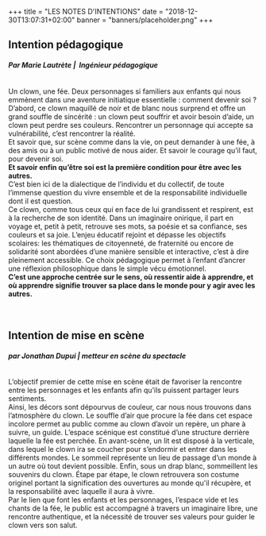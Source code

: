 +++
title = "LES NOTES D'INTENTIONS"
date = "2018-12-30T13:07:31+02:00"
banner = "banners/placeholder.png"
+++

## Intention pédagogique

#### *Par Marie Lautrète  |  Ingénieur pédagogique* <br><br>


Un clown, une fée. Deux personnages si familiers aux enfants qui nous emmènent dans une aventure initiatique essentielle : comment devenir soi ?<br>
D’abord, ce clown maquillé de noir et de blanc nous surprend et offre un grand souffle de sincérité : un clown peut souffrir et avoir besoin d’aide, un clown peut perdre ses couleurs. Rencontrer un personnage qui accepte sa vulnérabilité, c’est rencontrer la réalité.<br>
Et savoir que, sur scène comme dans la vie, on peut demander à une fée, à des amis ou à un public motivé de nous aider. Et savoir le courage qu’il faut, pour devenir soi.<br>
**Et savoir enfin qu’être soi est la première condition pour être avec les autres.**<br>
C’est bien ici de la dialectique de l’individu et du collectif, de toute l’immense question du vivre ensemble et de la responsabilité individuelle dont il est question.<br>
Ce clown, comme tous ceux qui en face de lui grandissent et respirent, est à la recherche de son identité. Dans un imaginaire onirique, il part en voyage et, petit à petit, retrouve ses mots, sa poésie et sa confiance, ses couleurs et sa joie. L’enjeu éducatif rejoint et dépasse les objectifs scolaires: les thématiques de citoyenneté, de fraternité ou encore de solidarité sont abordées d’une manière sensible et interactive, c’est à dire pleinement accessible. Ce choix pédagogique permet à l’enfant d’ancrer une réflexion philosophique dans le simple vécu émotionnel.<br>
**C’est une approche centrée sur le sens, où ressentir aide à apprendre, et où apprendre signifie trouver sa place dans le monde pour y agir avec les autres.**
<br><br><br>
## Intention de mise en scène

#### *par Jonathan Dupui  |  metteur en scène du spectacle* <br><br>
L’objectif premier de cette mise en scène était de favoriser la rencontre entre les personnages et les enfants afin qu’ils puissent partager leurs sentiments.<br>
Ainsi, les décors sont dépourvus de couleur, car nous nous trouvons dans l’atmosphère du clown. Le souffle d’air que procure la fée dans cet espace incolore permet au public comme au clown d’avoir un repère, un phare à suivre, un guide. L’espace scénique est constitué d’une structure derrière laquelle la fée est perchée. En avant-scène, un lit est disposé à la verticale, dans lequel le clown ira se coucher pour s’endormir et entrer dans les différents mondes. Le sommeil représente un lieu de passage d’un monde à un autre où tout devient possible. Enfin, sous un drap blanc, sommeillent les souvenirs du clown. Étape par étape, le clown retrouvera son costume originel portant la signification des ouvertures au monde qu'il récupère, et la responsabilité avec laquelle il aura à vivre.<br>
Par le lien que font les enfants et les personnages, l’espace vide et les chants de la fée, le public est accompagné à travers un imaginaire libre, une rencontre authentique, et la nécessité de trouver ses valeurs pour guider le clown vers son salut.
